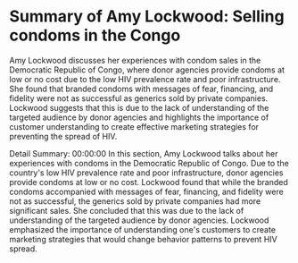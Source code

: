 # Summary of Amy Lockwood: Selling condoms in the Congo

Amy Lockwood discusses her experiences with condom sales in the Democratic Republic of Congo, where donor agencies provide condoms at low or no cost due to the low HIV prevalence rate and poor infrastructure. She found that branded condoms with messages of fear, financing, and fidelity were not as successful as generics sold by private companies. Lockwood suggests that this is due to the lack of understanding of the targeted audience by donor agencies and highlights the importance of customer understanding to create effective marketing strategies for preventing the spread of HIV.

Detail Summary: 
00:00:00
In this section, Amy Lockwood talks about her experiences with condoms in the Democratic Republic of Congo. Due to the country's low HIV prevalence rate and poor infrastructure, donor agencies provide condoms at low or no cost. Lockwood found that while the branded condoms accompanied with messages of fear, financing, and fidelity were not as successful, the generics sold by private companies had more significant sales. She concluded that this was due to the lack of understanding of the targeted audience by donor agencies. Lockwood emphasized the importance of understanding one's customers to create marketing strategies that would change behavior patterns to prevent HIV spread.

